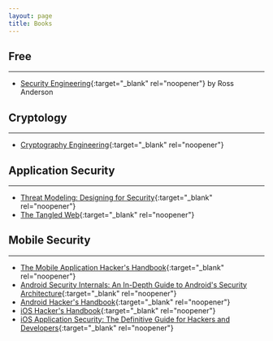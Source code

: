 ```yaml
---
layout: page
title: Books
---
```


## Free
---
- [Security Engineering](http://www.cl.cam.ac.uk/~rja14/book.html){:target="_blank" rel="noopener"} by Ross Anderson

## Cryptology
---
- [Cryptography Engineering](http://amzn.to/2jAorXQ){:target="_blank" rel="noopener"}

## Application Security
---
- [Threat Modeling: Designing for Security](https://amzn.to/2vKLgwO){:target="_blank" rel="noopener"}
- [The Tangled Web](https://amzn.to/2uM9zG1){:target="_blank" rel="noopener"}

## Mobile Security
---
- [The Mobile Application Hacker's Handbook](http://amzn.to/2FnFN02){:target="_blank" rel="noopener"}
- [Android Security Internals: An In-Depth Guide to Android's Security Architecture](http://amzn.to/2DTuWxK){:target="_blank" rel="noopener"}
- [Android Hacker's Handbook](http://amzn.to/2DIYJpP){:target="_blank" rel="noopener"}
- [iOS Hacker's Handbook](http://amzn.to/2Byak9f){:target="_blank" rel="noopener"}
- [iOS Application Security: The Definitive Guide for Hackers and Developers](http://amzn.to/2DQDrd4){:target="_blank" rel="noopener"}
